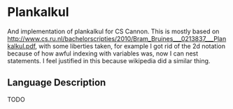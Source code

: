 # Plankalkul

And implementation of plankalkul for CS Cannon.
This is mostly based on http://www.cs.ru.nl/bachelorscripties/2010/Bram_Bruines___0213837___Plankalkul.pdf, with some
liberties taken, for example I got rid of the 2d notation because of how awful indexing with variables was, now I can nest statements.
I feel justified in this because wikipedia did a similar thing.

## Language Description
TODO 
